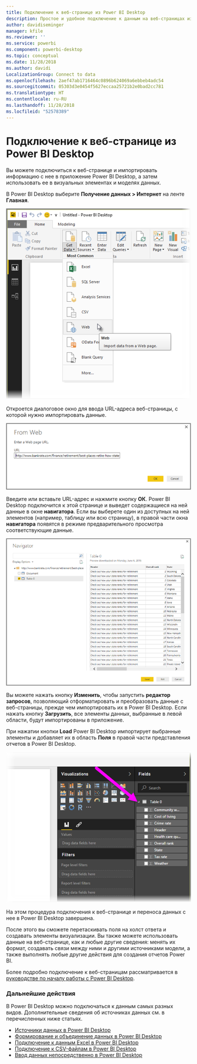 ```yaml
---
title: Подключение к веб-странице из Power BI Desktop
description: Простое и удобное подключение к данным на веб-страницах из приложения Power BI Desktop
author: davidiseminger
manager: kfile
ms.reviewer: ''
ms.service: powerbi
ms.component: powerbi-desktop
ms.topic: conceptual
ms.date: 11/28/2018
ms.author: davidi
LocalizationGroup: Connect to data
ms.openlocfilehash: 2aef47ab1716464c0896b624069a6ebbeb4adc54
ms.sourcegitcommit: 05303d3e0454f5627eccaa25721b2e0bad2cc781
ms.translationtype: HT
ms.contentlocale: ru-RU
ms.lasthandoff: 11/28/2018
ms.locfileid: "52578389"
---
```

# <a name="connect-to-a-web-page-from-power-bi-desktop"></a>Подключение к веб-странице из Power BI Desktop
Вы можете подключиться к веб-странице и импортировать информацию с нее в приложение Power BI Desktop, а затем использовать ее в визуальных элементах и моделях данных.

В Power BI Desktop выберите **Получение данных > Интернет** на ленте **Главная**.

![](media/desktop-connect-to-web/connect-to-web_1.png)

Откроется диалоговое окно для ввода URL-адреса веб-страницы, с которой нужно импортировать данные.

![](media/desktop-connect-to-web/connect-to-web_2.png)

Введите или вставьте URL-адрес и нажмите кнопку **ОК**. Power BI Desktop подключится к этой странице и выведет содержащиеся на ней данные в окне **навигатора**. Если вы выберете один из доступных на ней элементов (например, таблицу или всю страницу), в правой части окна **навигатора** появятся в режиме предварительного просмотра соответствующие данные.

![](media/desktop-connect-to-web/connect-to-web_3.png)

Вы можете нажать кнопку **Изменить**, чтобы запустить **редактор запросов**, позволяющий отформатировать и преобразовать данные с веб-страницы, прежде чем импортировать их в Power BI Desktop. Если нажать кнопку **Загрузить**, все элементы данных, выбранные в левой области, будут импортированы в приложение.

При нажатии кнопки **Load** Power BI Desktop импортирует выбранные элементы и добавляет их в область **Поля** в правой части представления отчетов в Power BI Desktop.

![](media/desktop-connect-to-web/connect-to-web_4.png)

На этом процедура подключения к веб-странице и переноса данных с нее в Power BI Desktop завершена.

После этого вы сможете перетаскивать поля на холст ответа и создавать элементы визуализации. Вы также можете использовать данные на веб-странице, как и любые другие сведения: менять их формат, создавать связи между ними и другими источниками модели, а также выполнять любые другие действия для создания отчетов Power BI.

Более подробно подключение к веб-страницам рассматривается в [руководстве по началу работы с Power BI Desktop](desktop-getting-started.md).

### <a name="next-steps"></a>Дальнейшие действия
В Power BI Desktop можно подключаться к данным самых разных видов. Дополнительные сведения об источниках данных см. в перечисленных ниже статьях.

* [Источники данных в Power BI Desktop](desktop-data-sources.md)
* [Формирование и объединение данных в Power BI Desktop](desktop-shape-and-combine-data.md)
* [Подключение к данным Excel в Power BI Desktop](desktop-connect-excel.md)   
* [Подключение к CSV-файлам в Power BI Desktop](desktop-connect-csv.md)   
* [Ввод данных непосредственно в Power BI Desktop](desktop-enter-data-directly-into-desktop.md)   

